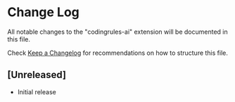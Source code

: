 # Change Log

All notable changes to the "codingrules-ai" extension will be documented in this file.

Check [Keep a Changelog](http://keepachangelog.com/) for recommendations on how to structure this file.

## [Unreleased]

- Initial release
